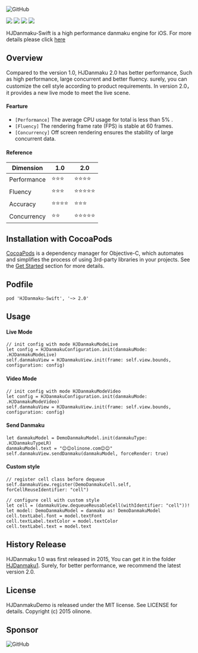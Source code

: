 ![GitHub](http://7pum7o.com1.z0.glb.clouddn.com/HJDanmakuLogo.png)

![](https://img.shields.io/badge/build-passing-brightgreen.svg)
![](https://img.shields.io/badge/Cocoapods-v1.1.1-blue.svg)
![](https://img.shields.io/badge/language-objc-5787e5.svg)
![](https://img.shields.io/badge/license-MIT-brightgreen.svg)  

HJDanmaku-Swift is a high performance danmaku engine for iOS. For more details please click [here](http://www.olinone.com/?p=755)

## Overview

Compared to the version 1.0, HJDanmaku 2.0 has better performance, Such as high performance, large concurrent and better fluency. surely, you can customize the cell style according to product requirements. In version 2.0，it provides a new live mode to meet the live scene.

#### Fearture

*  `[Performance]` The average CPU usage for total is less than 5% .
*  `[Fluency]` The rendering frame rate (FPS) is stable at 60 frames.
*  `[Concurrency]` Off screen rendering ensures the stability of large concurrent data. 

#### Reference

Dimension | 1.0| 2.0
--------- | ------------- | -------------
Performance | ⭐️⭐️⭐️ | ⭐️⭐️⭐️⭐️
Fluency | ⭐️⭐️⭐️ | ⭐️⭐️⭐️⭐️⭐️
Accuracy | ⭐️⭐️⭐️⭐️ | ⭐️⭐️⭐️
Concurrency | ⭐️⭐️ | ⭐️⭐️⭐️⭐️⭐️

## Installation with CocoaPods

[CocoaPods](http://cocoapods.org/) is a dependency manager for Objective-C, which automates and simplifies the process of using 3rd-party libraries in your projects. See the [Get Started](http://cocoapods.org/#get_started) section for more details.

## Podfile

```
pod 'HJDanmaku-Swift', '~> 2.0'
```

## Usage

#### Live Mode

```
// init config with mode HJDanmakuModeLive
let config = HJDanmakuConfiguration.init(danmakuMode: .HJDanmakuModeLive)
self.danmakuView = HJDanmakuView.init(frame: self.view.bounds, configuration: config)
```

#### Video Mode

```
// init config with mode HJDanmakuModeVideo
let config = HJDanmakuConfiguration.init(danmakuMode: .HJDanmakuModeVideo)
self.danmakuView = HJDanmakuView.init(frame: self.view.bounds, configuration: config)
```


#### Send Danmaku

```
let danmakuModel = DemoDanmakuModel.init(danmakuType: .HJDanmakuTypeLR)
danmakuModel.text = "😊😊olinone.com😊😊"
self.danmakuView.sendDanmaku(danmakuModel, forceRender: true)
```

#### Custom style

```
// register cell class before dequeue
self.danmakuView.register(DemoDanmakuCell.self, forCellReuseIdentifier: "cell")

// configure cell with custom style
let cell = (danmakuView.dequeueReusableCell(withIdentifier: "cell"))!
let model: DemoDanmakuModel = danmaku as! DemoDanmakuModel
cell.textLabel.font = model.textFont
cell.textLabel.textColor = model.textColor
cell.textLabel.text = model.text
```

##  History Release

HJDanmaku 1.0 was first released in 2015, You can get it in the folder [HJDanmaku1](https://github.com/panghaijiao/HJDanmakuDemo/tree/master/HJDanmaku1). Surely, for better performance, we recommend the latest version 2.0.

## License

HJDanmakuDemo is released under the MIT license. See LICENSE for details.
Copyright (c) 2015 olinone.

## Sponsor

![GitHub](http://7pum7o.com1.z0.glb.clouddn.com/zfbwpay340.png)



